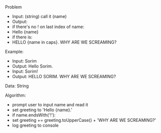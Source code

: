 Problem
- Input: (string) call it (name)
- Output:
 - if there's no ! on last index of name:
  - Hello {name}
 - if there is:
  - HELLO {name in caps}. WHY ARE WE SCREAMING?

Example:
- Input: Sorim
 - Output: Hello Sorim.
- Input: Sorim!
 - Output: HELLO SORIM. WHY ARE WE SCREAMING?

Data: String

Algorithm:
- prompt user to input name and read it
- set greeting to 'Hello {name}.'
- if name.endsWith('!'):
 - set greeting += greeting.toUpperCase() + 'WHY ARE WE SCREAMING?'
- log greeting to console